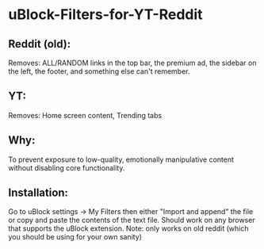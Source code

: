 # uBlock-Filters-for-YT-Reddit

## Reddit (old):

Removes: ALL/RANDOM links in the top bar, the premium ad, the sidebar on the left, the footer, and something else can't remember.

## YT:

Removes: Home screen content, Trending tabs

## Why:

To prevent exposure to low-quality, emotionally manipulative content without disabling core functionality. 

## Installation:

Go to uBlock settings -> My Filters then either "Import and append" the file or copy and paste the contents of the text file. Should work on any browser that supports the uBlock extension. Note: only works on old reddit (which you should be using for your own sanity)
